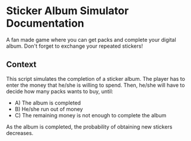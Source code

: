 # Sticker Album Simulator Documentation

A fan made game where you can get packs and complete your digital album.
Don't forget to exchange your repeated stickers!

## Context

This script simulates the completion of a sticker album.
The player has to enter the money that he/she is willing to spend.
Then, he/she will have to decide how many packs wants to buy, until:
- A) The album is completed
- B) He/she run out of money
- C) The remaining money is not enough to complete the album

As the album is completed, the probability of obtaining new stickers decreases.